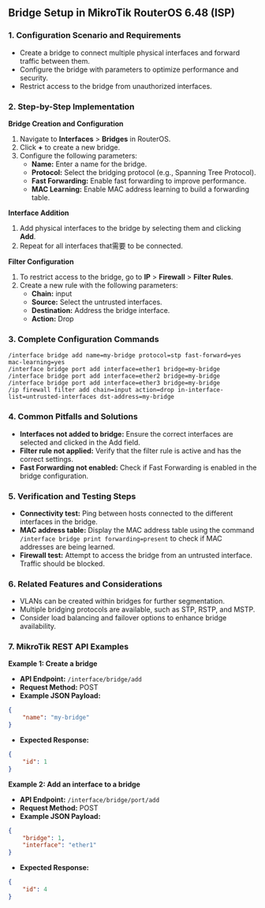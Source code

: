 ## Bridge Setup in MikroTik RouterOS 6.48 (ISP)

### 1. Configuration Scenario and Requirements

* Create a bridge to connect multiple physical interfaces and forward traffic between them.
* Configure the bridge with parameters to optimize performance and security.
* Restrict access to the bridge from unauthorized interfaces.

### 2. Step-by-Step Implementation

**Bridge Creation and Configuration**

1. Navigate to **Interfaces** > **Bridges** in RouterOS.
2. Click **+** to create a new bridge.
3. Configure the following parameters:
    - **Name:** Enter a name for the bridge.
    - **Protocol:** Select the bridging protocol (e.g., Spanning Tree Protocol).
    - **Fast Forwarding:** Enable fast forwarding to improve performance.
    - **MAC Learning:** Enable MAC address learning to build a forwarding table.

**Interface Addition**

1. Add physical interfaces to the bridge by selecting them and clicking **Add**.
2. Repeat for all interfaces that需要 to be connected.

**Filter Configuration**

1. To restrict access to the bridge, go to **IP** > **Firewall** > **Filter Rules**.
2. Create a new rule with the following parameters:
    - **Chain:** input
    - **Source:** Select the untrusted interfaces.
    - **Destination:** Address the bridge interface.
    - **Action:** Drop

### 3. Complete Configuration Commands

```
/interface bridge add name=my-bridge protocol=stp fast-forward=yes mac-learning=yes
/interface bridge port add interface=ether1 bridge=my-bridge
/interface bridge port add interface=ether2 bridge=my-bridge
/interface bridge port add interface=ether3 bridge=my-bridge
/ip firewall filter add chain=input action=drop in-interface-list=untrusted-interfaces dst-address=my-bridge
```

### 4. Common Pitfalls and Solutions

* **Interfaces not added to bridge:** Ensure the correct interfaces are selected and clicked in the Add field.
* **Filter rule not applied:** Verify that the filter rule is active and has the correct settings.
* **Fast Forwarding not enabled:** Check if Fast Forwarding is enabled in the bridge configuration.

### 5. Verification and Testing Steps

* **Connectivity test:** Ping between hosts connected to the different interfaces in the bridge.
* **MAC address table:** Display the MAC address table using the command `/interface bridge print forwarding=present` to check if MAC addresses are being learned.
* **Firewall test:** Attempt to access the bridge from an untrusted interface. Traffic should be blocked.

### 6. Related Features and Considerations

* VLANs can be created within bridges for further segmentation.
* Multiple bridging protocols are available, such as STP, RSTP, and MSTP.
* Consider load balancing and failover options to enhance bridge availability.

### 7. MikroTik REST API Examples

**Example 1: Create a bridge**

* **API Endpoint:** `/interface/bridge/add`
* **Request Method:** POST
* **Example JSON Payload:**
```json
{
    "name": "my-bridge"
}
```
* **Expected Response:**
```json
{
    "id": 1
}
```

**Example 2: Add an interface to a bridge**

* **API Endpoint:** `/interface/bridge/port/add`
* **Request Method:** POST
* **Example JSON Payload:**
```json
{
    "bridge": 1,
    "interface": "ether1"
}
```
* **Expected Response:**
```json
{
    "id": 4
}
```